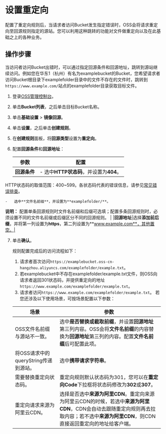 # 设置重定向

配置了重定向规则后，当请求者访问Bucket发生指定错误时，OSS会将请求重定向至回源规则指定的源站。您可以利用这种跳转的功能对文件做重定向以及在此基础之上的各种业务。

## 操作步骤

当访问者访问Bucket出错时，可以通过指定回源条件和回源地址，跳转到源站继续访问。例如您在华东1（杭州）有名为examplebucket的Bucket，您希望请求者访问Bucket根目录下examplefolder目录中的文件不存在的文件时，跳转到`https://www.example.com/`站点的examplefolder目录获取目标文件。

1.  登录[OSS管理控制台](https://oss.console.aliyun.com/)。

2.  单击**Bucket列表**，之后单击目标Bucket名称。

3.  单击**基础设置** \> **镜像回源**。

4.  单击**设置**，之后单击**创建规则**。

5.  在**创建规则**面板，将**回源类型**设置为**重定向**。

6.  配置**回源条件**和**回源地址**：

    |参数|配置|
    |--|--|
    |**回源条件**|    -   选中**HTTP状态码**，并设置为**404**。

HTTP状态码的取值范围：400~599。各状态码代表的错误信息，请参见[常见错误排查](/intl.zh-CN/开发指南/错误处理/错误响应.md)。

    -   选中**文件名前缀**，并设置为**examplefolder/**。

**说明：** 配置单条回源规则时文件名前缀和后缀可选填；配置多条回源规则时，必须设置不同的文件名前缀或后缀区分不同的回源规则。 |
    |**回源地址**|选择**添加前后缀**，并将第一列设置为**https**，第二列设置为**www.example.com**，其他置空。|

7.  单击**确认**。

    规则配置完成后的访问流程如下：

    1.  请求者首次访问`https://examplebucket.oss-cn-hangzhou.aliyuncs.com/examplefolder/example.txt`。
    2.  若examplebucket中不存在examplefolder/example.txt文件，则OSS向请求者返回301状态码，并提供重定向的地址`https://www.example.com/examplefolder/example.txt`。
    3.  请求者访问`https://www.example.com/examplefolder/example.txt`。
    若您还涉及以下使用场景，可按场景配置以下参数：

    |场景|参数|
    |--|--|
    |OSS文件名前缀与源站不一致。|选中**是否替换或截取前缀**，并设置**回源地址**第三列内容。OSS会将**文件名前缀**的内容替换为**回源地址**第三列的内容。配置**文件名前缀**后可配置此项。 |
    |将OSS请求中的queryString传递到源站。|选中**携带请求字符串**。|
    |需要替换重定向状态码。|重定向规则默认状态码为301，您可以在**重定向Code**下拉框将状态码修改为**302**或**307**。|
    |重定向请求来源为阿里云CDN。|选择是否选中**来源为阿里CDN**。重定向来源为阿里云CDN的时候，若选中**来源为阿里CDN**，CDN会自动去跟随重定向规则再去拉取内容；若不选中**来源为阿里CDN**，则CDN直接返回重定向的地址给客户端。 |


